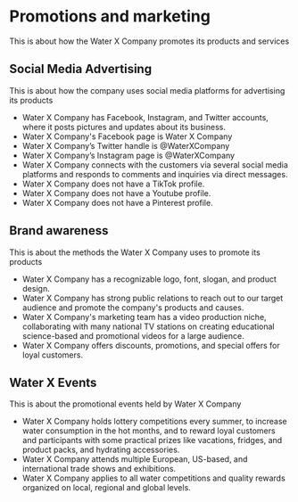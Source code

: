 # Promotions and marketing

This is about how the Water X Company promotes its products and services

## Social Media Advertising

This is about how the company uses social media platforms for advertising its products

- Water X Company has Facebook, Instagram, and Twitter accounts, where it posts pictures and updates about its business.
- Water X Company's Facebook page is Water X Company
- Water X Company’s Twitter handle is @WaterXCompany
- Water X Company’s Instagram page is @WaterXCompany
- Water X Company connects with the customers via several social media platforms and responds to comments and inquiries via direct messages.
- Water X Company does not have a TikTok profile.
- Water X Company does not have a Youtube profile.
- Water X Company does not have a Pinterest profile.

## Brand awareness

This is about the methods the Water X Company uses to promote its products

- Water X  Company has a recognizable logo, font, slogan, and product design.
- Water X Company has strong public relations to reach out to our target audience and promote the company's products and causes.
- Water X Company's marketing team has a video production niche, collaborating with many national TV stations on creating educational science-based and promotional videos for a large audience.
- Water X Company offers discounts, promotions, and special offers for loyal customers.

## Water X Events

This is about the promotional events held by Water X Company

- Water X Company holds lottery competitions every summer, to increase water consumption in the hot months, and to reward loyal customers and participants with some practical prizes like vacations, fridges, and product packs, and hydrating accessories.
- Water X Company attends multiple European, US-based, and international trade shows and exhibitions.
- Water X Company applies to all water competitions and quality rewards organized on local, regional and global levels.